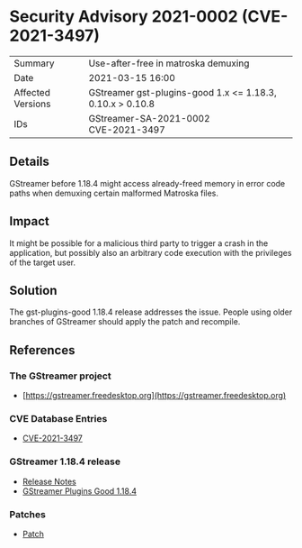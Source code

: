 # Security Advisory 2021-0002 (CVE-2021-3497)

<div class="vertical-table">

|                   |     |
| ----------------- | --- |
| Summary           | Use-after-free in matroska demuxing |
| Date              | 2021-03-15 16:00 |
| Affected Versions | GStreamer gst-plugins-good 1.x <= 1.18.3, 0.10.x > 0.10.8 |
| IDs               | GStreamer-SA-2021-0002<br/>CVE-2021-3497 |

</div>

## Details

GStreamer before 1.18.4 might access already-freed memory in error code paths when demuxing certain malformed Matroska files.

## Impact

It might be possible for a malicious third party to trigger a crash in the application, but possibly also an arbitrary code execution with the privileges of the target user.

## Solution

The gst-plugins-good 1.18.4 release addresses the issue. People using older branches of GStreamer should apply the patch and recompile.

## References

### The GStreamer project

- [https://gstreamer.freedesktop.org](https://gstreamer.freedesktop.org)

### CVE Database Entries

- [CVE-2021-3497](https://cve.mitre.org/cgi-bin/cvename.cgi?name=CVE-2021-3497)

### GStreamer 1.18.4 release

- [Release Notes](/releases/1.18/#1.18.4)  
- [GStreamer Plugins Good 1.18.4](/src/gst-plugins-good/gst-plugins-good-1.18.4.tar.xz)

### Patches

- [Patch](https://gitlab.freedesktop.org/gstreamer/gst-plugins-good/-/commit/9181191511f9c0be6a89c98b311f49d66bd46dc3?merge_request_id=903)
